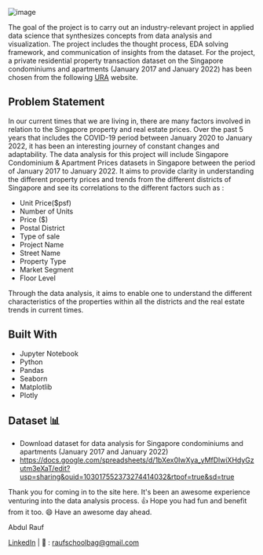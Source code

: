 ![image](https://user-images.githubusercontent.com/96287600/156367866-8eb835b7-dedf-4392-a00b-3e1f43dda3ed.png)

The goal of the project is to carry out an industry-relevant project in applied data science that synthesizes concepts from data analysis and visualization. The project includes the thought process, EDA solving framework, and communication of insights from the dataset. For the project, a private residential property transaction dataset on the Singapore condominiums and apartments (January 2017 and January 2022) has been chosen from the following [URA](https://www.ura.gov.sg/realEstateIIWeb/transaction/search.action) website. 

## Problem Statement

In our current times that we are living in, there are many factors involved in relation to the Singapore property and real estate prices.
Over the past 5 years that includes the COVID-19 period between January 2020 to January 2022, it has been an interesting journey of constant changes and adaptability.
The data analysis for this project will include Singapore Condominium & Apartment Prices datasets in Singapore between the period of January 2017 to January 2022. 
It aims to provide clarity in understanding the different property prices and trends from the different districts of Singapore and see its correlations to the different factors such as :

- Unit Price($psf)
- Number of Units
- Price ($)
- Postal District
- Type of sale
- Project Name
- Street Name
- Property Type
- Market Segment
- Floor Level

Through the data analysis, it aims to enable one to understand the different characteristics of the properties within all the districts and the real estate trends in current times.

## Built With

- Jupyter Notebook
- Python
- Pandas
- Seaborn
- Matplotlib
- Plotly


## Dataset 📊

- Download dataset for data analysis for Singapore condominiums and apartments (January 2017 and January 2022)
- https://docs.google.com/spreadsheets/d/1bXex0IwXya_yMfDlwiXHdyGzutm3eXaT/edit?usp=sharing&ouid=103017552373274414032&rtpof=true&sd=true

Thank you for coming in to the site here. It's been an awesome experience venturing into the data analysis process. :+1: 
Hope you had fun and benefit from it too. 😄
Have an awesome day ahead. 

Abdul Rauf 

[LinkedIn](https://www.linkedin.com/in/abdrauf26/) | 📧 : raufschoolbag@gmail.com


